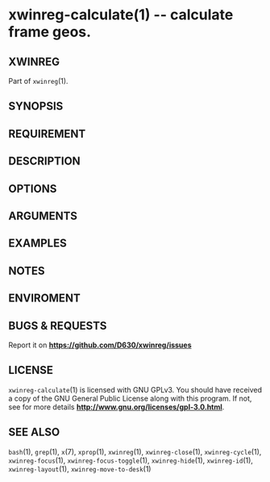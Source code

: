 xwinreg-calculate(1) -- calculate frame geos.
========================================

## XWINREG
Part of `xwinreg`(1).
## SYNOPSIS
## REQUIREMENT
## DESCRIPTION
## OPTIONS
## ARGUMENTS
## EXAMPLES
## NOTES
## ENVIROMENT
## BUGS & REQUESTS
Report it on **https://github.com/D630/xwinreg/issues**
## LICENSE
`xwinreg-calculate`(1) is licensed with GNU GPLv3. You should have received a copy of the GNU General Public License along with this program. If not, see for more details **http://www.gnu.org/licenses/gpl-3.0.html**.
## SEE ALSO
`bash`(1), `grep`(1), `x`(7), `xprop`(1), `xwinreg`(1), `xwinreg-close`(1), `xwinreg-cycle`(1), `xwinreg-focus`(1), `xwinreg-focus-toggle`(1), `xwinreg-hide`(1), `xwinreg-id`(1), `xwinreg-layout`(1), `xwinreg-move-to-desk`(1)
